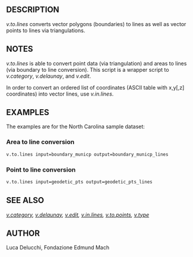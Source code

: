 ## DESCRIPTION

*v.to.lines* converts vector polygons (boundaries) to lines as well as
vector points to lines via triangulations.

## NOTES

*v.to.lines* is able to convert point data (via triangulation) and areas
to lines (via boundary to line conversion). This script is a wrapper
script to *v.category*, *v.delaunay*, and *v.edit*.

In order to convert an ordered list of coordinates (ASCII table with
x,y\[,z\] coordinates) into vector lines, use *v.in.lines*.

## EXAMPLES

The examples are for the North Carolina sample dataset:

### Area to line conversion

```sh
v.to.lines input=boundary_municp output=boundary_municp_lines
```

### Point to line conversion

```sh
v.to.lines input=geodetic_pts output=geodetic_pts_lines
```

## SEE ALSO

*[v.category](v.category.md), [v.delaunay](v.delaunay.md),
[v.edit](v.edit.md), [v.in.lines](v.in.lines.md),
[v.to.points](v.to.points.md), [v.type](v.type.md)*

## AUTHOR

Luca Delucchi, Fondazione Edmund Mach
